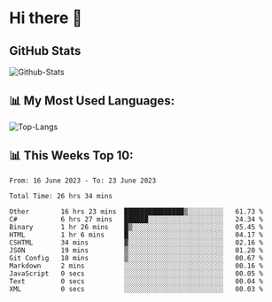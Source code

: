 # Hi there 👋

## GitHub Stats
![Github-Stats](https://github-readme-stats-sigma-five.vercel.app/api?username=ltorson&show_icons=true&theme=radical&count_private=true)

## 📊 My Most Used Languages:
![Top-Langs](https://github-readme-stats-sigma-five.vercel.app/api/top-langs/?username=LTorson&layout=compact&langs_count=10)

## 📊 This Weeks Top 10:
<!--START_SECTION:waka-->

```text
From: 16 June 2023 - To: 23 June 2023

Total Time: 26 hrs 34 mins

Other        16 hrs 23 mins  ███████████████▒░░░░░░░░░   61.73 %
C#           6 hrs 27 mins   ██████░░░░░░░░░░░░░░░░░░░   24.34 %
Binary       1 hr 26 mins    █▒░░░░░░░░░░░░░░░░░░░░░░░   05.45 %
HTML         1 hr 6 mins     █░░░░░░░░░░░░░░░░░░░░░░░░   04.17 %
CSHTML       34 mins         ▓░░░░░░░░░░░░░░░░░░░░░░░░   02.16 %
JSON         19 mins         ▒░░░░░░░░░░░░░░░░░░░░░░░░   01.20 %
Git Config   10 mins         ▒░░░░░░░░░░░░░░░░░░░░░░░░   00.67 %
Markdown     2 mins          ░░░░░░░░░░░░░░░░░░░░░░░░░   00.16 %
JavaScript   0 secs          ░░░░░░░░░░░░░░░░░░░░░░░░░   00.05 %
Text         0 secs          ░░░░░░░░░░░░░░░░░░░░░░░░░   00.04 %
XML          0 secs          ░░░░░░░░░░░░░░░░░░░░░░░░░   00.03 %
```

<!--END_SECTION:waka-->
